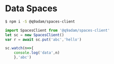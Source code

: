 # Data Spaces


```sh
$ npm i -S @q9adam/spaces-client
```

```js
import SpacesClient from '@q9adam/spaces-client'
let sc = new SpacesClient()
var r = await sc.put('abc','hello')

sc.watch(n=>{
	console.log('data',n)
	},'abc')
```

